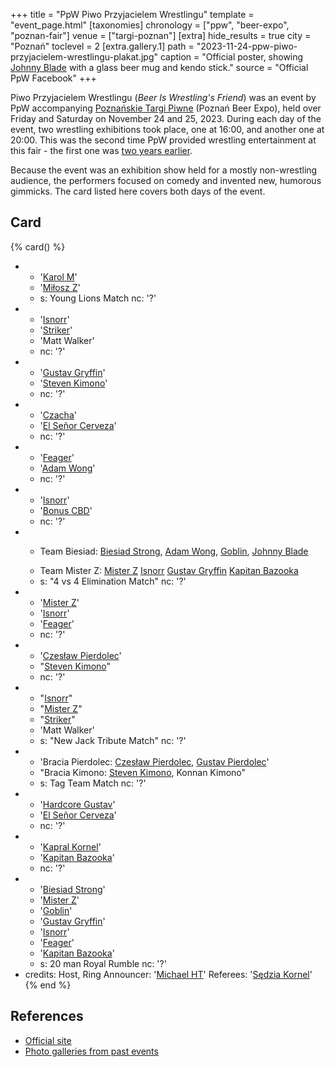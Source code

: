 +++
title = "PpW Piwo Przyjacielem Wrestlingu"
template = "event_page.html"
[taxonomies]
chronology = ["ppw", "beer-expo", "poznan-fair"]
venue = ["targi-poznan"]
[extra]
hide_results = true
city = "Poznań"
toclevel = 2
[extra.gallery.1]
path = "2023-11-24-ppw-piwo-przyjacielem-wrestlingu-plakat.jpg"
caption = "Official poster, showing [Johnny Blade](@/w/johnny-blade.md) with a glass beer mug and kendo stick."
source = "Official PpW Facebook"
+++

Piwo Przyjacielem Wrestlingu (_Beer Is Wrestling's Friend_) was an event by PpW accompanying [Poznańskie Targi Piwne][ptp] (Poznań Beer Expo), held over Friday and Saturday on November 24 and 25, 2023. During each day of the event, two wrestling exhibitions took place, one at 16:00, and another one at 20:00. This was the second time PpW provided wrestling entertainment at this fair - the first one was [two years earlier](@/e/ppw/2021-07-30-ppw-poznan-supershow.md).

Because the event was an exhibition show held for a mostly non-wrestling audience, the performers focused on comedy and invented new, humorous gimmicks. The card listed here covers both days of the event.

## Card

{% card() %}
- - '[Karol M](@/w/goblin.md)'
  - '[Miłosz Z](@/w/mister-z.md)'
  - s: Young Lions Match
    nc: '?'
- - '[Isnorr](@/w/isnorr.md)'
  - '[Striker](@/w/royal-striker.md)'
  - 'Matt Walker'
  - nc: '?'
- - '[Gustav Gryffin](@/w/gustav-gryffin.md)'
  - '[Steven Kimono](@/w/biesiad.md)'
  - nc: '?'
- - '[Czacha](@/w/johnny-blade.md)'
  - '[El Señor Cerveza](@/w/goblin.md)'
  - nc: '?'
- - '[Feager](@/w/feager.md)'
  - '[Adam Wong](@/w/adam-wong.md)'
  - nc: '?'
- - '[Isnorr](@/w/isnorr.md)'
  - '[Bonus CBD](@/w/gabriel-queen.md)'
  - nc: '?'
- - >
    Team Biesiad:
    [Biesiad Strong](@/w/biesiad.md),
    [Adam Wong](@/w/adam-wong.md),
    [Goblin](@/w/goblin.md),
    [Johnny Blade](@/w/johnny-blade.md)
  - >
    Team Mister Z:
    [Mister Z](@/w/mister-z.md)
    [Isnorr](@/w/isnorr.md)
    [Gustav Gryffin](@/w/gustav-gryffin.md)
    [Kapitan Bazooka](@/w/kapitan-bazooka.md)
  - s: "4 vs 4 Elimination Match"
    nc: '?'
- - '[Mister Z](@/w/mister-z.md)'
  - '[Isnorr](@/w/isnorr.md)'
  - '[Feager](@/w/feager.md)'
  - nc: '?'
- - '[Czesław Pierdolec](@/w/kapitan-bazooka.md)'
  - "[Steven Kimono](@/w/biesiad.md)"
  - nc: '?'
- - "[Isnorr](@/w/isnorr.md)"
  - "[Mister Z](@/w/mister-z.md)"
  - "[Striker](@/w/royal-striker.md)"
  - 'Matt Walker'
  - s: "New Jack Tribute Match"
    nc: '?'
- - 'Bracia Pierdolec: [Czesław Pierdolec](@/w/kapitan-bazooka.md), [Gustav Pierdolec](@/w/gustav-gryffin.md)'
  - "Bracia Kimono: [Steven Kimono](@/w/biesiad.md), Konnan Kimono"
  - s: Tag Team Match
    nc: '?'
- - '[Hardcore Gustav](@/w/gustav-gryffin.md)'
  - '[El Señor Cerveza](@/w/goblin.md)'
  - nc: '?'
- - '[Kapral Kornel](@/w/sedzia-kornel.md)'
  - '[Kapitan Bazooka](@/w/kapitan-bazooka.md)'
  - nc: '?'
- - '[Biesiad Strong](@/w/biesiad.md)'
  - '[Mister Z](@/w/mister-z.md)'
  - '[Goblin](@/w/goblin.md)'
  - '[Gustav Gryffin](@/w/gustav-gryffin.md)'
  - '[Isnorr](@/w/isnorr.md)'
  - '[Feager](@/w/feager.md)'
  - '[Kapitan Bazooka](@/w/kapitan-bazooka.md)'
  - s: 20 man Royal Rumble
    nc: '?'
- credits:
    Host, Ring Announcer: '[Michael HT](@/w/michael-ht.md)'
    Referees: '[Sędzia Kornel](@/w/sedzia-kornel.md)'
{% end %}

## References

* [Official site][ptp]
* [Photo galleries from past events](https://targipiwne.pl/galeria/)

[ptp]: https://targipiwne.pl
